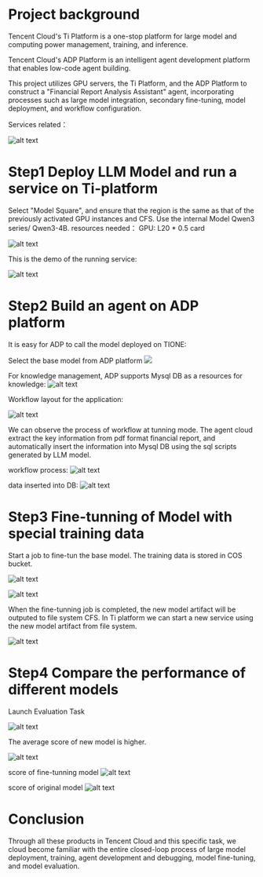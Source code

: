 # Project background

Tencent Cloud's Ti Platform is a one-stop platform for large model and computing power management, training, and inference. 

Tencent Cloud's ADP Platform is an intelligent agent development platform that enables low-code agent building. 

This project utilizes GPU servers, the Ti Platform, and the ADP Platform to construct a "Financial Report Analysis Assistant" agent, incorporating processes such as large model integration, secondary fine-tuning, model deployment, and workflow configuration.

Services related：

![alt text](image-1.png)

# Step1 Deploy LLM Model and run a service on Ti-platform

Select "Model Square", and ensure that the region is the same as that of the previously activated GPU instances and CFS.
Use the internal Model Qwen3 series/ Qwen3-4B.
resources needed：
GPU: L20 * 0.5 card

![alt text](image-2.png)

This is the demo of the running service:

![alt text](image-3.png)

# Step2 Build an agent on ADP platform
It is easy for ADP to call the model deployed on TIONE: 

Select the base model from ADP platform
![](image-4.png)

For knowledge management, ADP supports Mysql DB as a resources for knowledge:
![alt text](image-5.png)

Workflow layout for the application:

![alt text](image-6.png)

We can observe the process of workflow at tunning mode. The agent cloud extract the key information from pdf format financial report, and automatically insert the information into Mysql DB using the sql scripts generated by LLM model.

workflow process:
![alt text](image-8.png)

data inserted into DB:
![alt text](image-7.png)

# Step3 Fine-tunning of Model with special training data

Start a job to fine-tun the base model. The training data is stored in COS bucket.

![alt text](image-9.png)


![alt text](image.png)

When the fine-tunning job is completed, the new model artifact will be outputed to file system CFS.
In Ti platform we can start a new service using the new model artifact from file system.

![alt text](image-10.png)


# Step4 Compare the performance of different models

Launch Evaluation Task

![alt text](image-11.png)

The average score of new model is higher.

![alt text](image-12.png)

score of fine-tunning model
![alt text](image-13.png)

score of original model
![alt text](image-14.png)


# Conclusion

Through all these products in Tencent Cloud and this specific task, we cloud become familiar with the entire closed-loop process of large model deployment, training, agent development and debugging, model fine-tuning, and model evaluation.